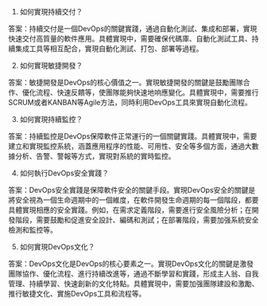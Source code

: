 

1. 如何實現持續交付？

答案：持續交付是一個DevOps的關鍵實踐，通過自動化測試、集成和部署，實現快速交付高質量的軟件應用。具體實現中，需要確保代碼庫、自動化測試工具、持續集成工具等相互配合，實現自動化測試、打包、部署等過程。

2. 如何實現敏捷開發？

答案：敏捷開發是DevOps的核心價值之一。實現敏捷開發的關鍵是鼓勵團隊合作、優化流程、快速反饋等，使團隊能夠快速地响應變化。具體實現中，需要推行SCRUM或者KANBAN等Agile方法，同時利用DevOps工具來實現自動化流程。

3. 如何實現持續監控？

答案：持續監控是DevOps保障軟件正常運行的一個關鍵實踐。具體實現中，需要建立和實現監控系統，涵蓋應用程序的性能、可用性、安全等多個方面，通過大數據分析、告警、警報等方式，實現對系統的實時監控。

4. 如何執行DevOps安全實踐？

答案：DevOps安全實踐是保障軟件安全的關鍵手段。實現DevOps安全的關鍵是將安全視為一個生命週期中的一個維度，在軟件開發生命週期的每一個階段，都要具體實現相應的安全實踐。例如，在需求定義階段，需要進行安全風險分析；在開發階段，需要鼓勵和促進安全設計、編碼和測試；在部署階段，需要加强系統安全檢測和監控等。

5. 如何實現DevOps文化？

答案：DevOps文化是DevOps的核心要素之一。實現DevOps文化的關鍵是激發團隊協作、優化流程、進行持續改進等，通過不斷學習和實踐，形成主人翁、自我管理、持續學習、快速創新的文化特點。具體實現中，需要加强團隊建設和激勵、推行敏捷文化、實施DevOps工具和流程等。